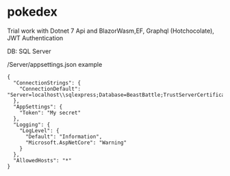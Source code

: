 # pokedex
Trial work with Dotnet 7 Api and BlazorWasm,EF, Graphql (Hotchocolate), JWT Authentication

DB: SQL Server

/Server/appsettings.json example

```
{
  "ConnectionStrings": {
    "ConnectionDefault": "Server=localhost\\sqlexpress;Database=BeastBattle;TrustServerCertificate=true;Trusted_Connection=true"
  },
  "AppSettings": {
    "Token": "My secret"
  },
  "Logging": {
    "LogLevel": {
      "Default": "Information",
      "Microsoft.AspNetCore": "Warning"
    }
  },
  "AllowedHosts": "*"
}
```
